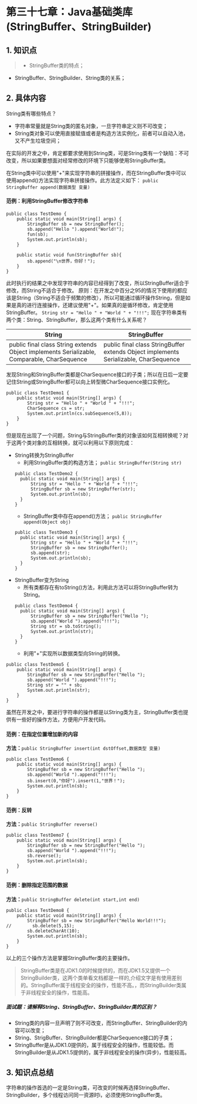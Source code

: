 # 第三十七章：Java基础类库(StringBuffer、StringBuilder)

## 1. 知识点
> * StringBuffer类的特点；
* StringBuffer、StringBuilder、String类的关系；

## 2. 具体内容
String类有哪些特点？
* 字符串常量就是String类的匿名对象，一旦字符串定义则不可改变；
* String类对象可以使用直接赋值或者是构造方法实例化，前者可以自动入池，又不产生垃圾空间；

在实际的开发之中，肯定都要求使用到String类，可是String类有一个缺陷：不可改变，所以如果要想面对经常修改的环境下只能够使用StringBuffer类。

在String类中可以使用"+"来实现字符串的拼接操作，而在StringBuffer类中可以使用append()方法实现字符串拼接操作。此方法定义如下：
`public StringBuffer append(数据类型 变量)`
#### 范例：利用StringBuffer修改字符串
```
public class TestDemo {
    public static void main(String[] args) {
        StringBuffer sb = new StringBuffer();
        sb.append("Hello ").append("World!");
        fun(sb);
        System.out.println(sb);
    }

    public static void fun(StringBuffer sb){
        sb.append("\n世界，你好！");
    }
}
```

此时执行的结果之中发现字符串的内容已经得到了改变，所以StringBuffer适合于修改，而String不适合于修改。
原则：在开发之中百分之95的情况下使用的都应该是String（String不适合于频繁的修改），所以可能通过循环操作String，但是如果是真的进行连接操作，还建议使用"+"。如果真的是循环修改，肯定使用StringBuffer。
`String str = "Hello " + "World " + "!!!";`
现在字符串类有两个类：String、StringBuffer，那么这两个类有什么关系呢？

| String | StringBuffer |
| ------ | ------------ |
|    public final class String extends Object implements Serializable, Comparable<String>, CharSequence    |      public final class StringBuffer extends Object implements Serializable, CharSequence        |
发现String和StringBuffer类都是CharSequence接口的子类；所以在日后一定要记住String或StringBuffer都可以向上转型微CharSequence接口实例化。
```
public class TestDemo1 {
    public static void main(String[] args) {
        String str = "Hello " + "World " + "!!!";
        CharSequence cs = str;
        System.out.println(cs.subSequence(5,8));
    }
}
```
但是现在出现了一个问题，String与StringBuffer类的对象该如何互相转换呢？对于这两个类对象的互相转换，就可以利用以下原则完成：
* String转换为StringBuffer
  * 利用StringBuffer类的构造方法；
  `public StringBuffer(String str)`
  ```
  public class TestDemo2 {
    public static void main(String[] args) {
        String str = "Hello " + "World " + "!!!";
        StringBuffer sb = new StringBuffer(str);
        System.out.println(sb);
    }
  }
  ```
  * StringBuffer类中存在append()方法；
  `public StringBuffer append(Object obj)`
  ```
  public class TestDemo3 {
    public static void main(String[] args) {
        String str = "Hello " + "World " + "!!!";
        StringBuffer sb = new StringBuffer();
        sb.append(str);
        System.out.println(sb);
    }
  }
  ```
* StringBuffer变为String
  * 所有类都存在有toString()方法，利用此方法可以将StringBuffer转为String。
  ```
  public class TestDemo4 {
    public static void main(String[] args) {
        StringBuffer sb = new StringBuffer("Hello ");
        sb.append("World ").append("!!!");
        String str = sb.toString();
        System.out.println(str);
    }
  }
  ```
  * 利用"+"实现所以数据类型向String的转换。
  
```
public class TestDemo5 {
    public static void main(String[] args) {
        StringBuffer sb = new StringBuffer("Hello ");
        sb.append("World ").append("!!!");
        String str = "" + sb;
        System.out.println(str);
    }
}
```

虽然在开发之中，要进行字符串的操作都是以String类为主，StringBuffer类也提供有一些好的操作方法，方便用户开发代码。
#### 范例：在指定位置增加新的内容
**方法：**`public StringBuffer insert(int dstOffset,数据类型 变量)`

```
public class TestDemo6 {
    public static void main(String[] args) {
        StringBuffer sb = new StringBuffer("Hello ");
        sb.append("World ").append("!!!");
        sb.insert(0,"你好").insert(1,"世界！");
        System.out.println(sb);
    }
}
```

#### 范例：反转
**方法：**`public StringBuffer reverse()`

```
public class TestDemo7 {
    public static void main(String[] args) {
        StringBuffer sb = new StringBuffer("Hello ");
        sb.append("World ").append("!!!");
        sb.reverse();
        System.out.println(sb);
    }
}
```

#### 范例：删除指定范围的数据
**方法：**`public StringBuffer delete(int start,int end)`
```
public class TestDemo8 {
    public static void main(String[] args) {
        StringBuffer sb = new StringBuffer("Hello World!!!");
//        sb.delete(5,15);
        sb.deleteCharAt(10);
        System.out.println(sb);
    }
}
```
以上的三个操作方法是掌握StringBuffer类的主要操作。
> StringBuffer类是在JDK1.0的时候提供的，而在JDK1.5又提供一个StringBuilder类，这两个类单看文档都是一样的,介绍文字是有使用差别的。StringBuffer属于线程安全的操作，性能不高。，而StringBuilder类属于非线程安全的操作，性能高。

##### 面试题：请解释String、StringBuffer、StringBuilder类的区别？
* String类的内容一旦声明了则不可改变，而StringBuffer、StringBuilder的内容可以改变；
* String、StrigBuffer、StringBuilder都是CharSequence接口的子类；
* StringBuffer是从JDK1.0提供的，属于线程安全的操作，性能较低。而StringBuilder是从JDK1.5提供的，属于非线程安全的操作(异步)，性能较高。

## 3. 知识点总结
字符串的操作首选的一定是String类，可改变的时候再选择StringBuffer、StringBuilder，多个线程访问同一资源时i，必须使用StringBuffer类。
